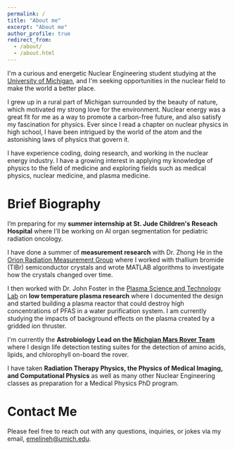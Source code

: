 ```yaml
---
permalink: /
title: "About me"
excerpt: "About me"
author_profile: true
redirect_from: 
  - /about/
  - /about.html
---
```

I'm a curious and energetic Nuclear Engineering student studying at the [University of Michigan](https://www.engin.umich.edu/), and I'm seeking opportunities in the nuclear field to make the world a better place.

I grew up in a rural part of Michigan surrounded by the beauty of nature, which motivated my strong love for the environment. Nuclear energy was a great fit for me as a way to promote a carbon-free future, and also satisfy my fascination for physics. Ever since I read a chapter on nuclear physics in high school, I have been intrigued by the world of the atom and the astonishing laws of physics that govern it.

I have experience coding, doing research, and working in the nuclear energy industry. I have a growing interest in applying my knowledge of physics to the field of medicine and exploring fields such as medical physics, nuclear medicine, and plasma medicine.

Brief Biography
======

I’m preparing for my **summer internship at St. Jude Children's Reseach Hospital** where I’ll be working on AI organ segmentation for pediatric radiation oncology.

I have done a summer of **measurement research** with Dr. Zhong He in the [Orion Radiation Measurement Group](https://cztlab.engin.umich.edu) where I worked with thallium bromide (TlBr) semiconductor crystals and wrote MATLAB algorithms to investigate how the crystals changed over time. 

I then worked with Dr. John Foster in the [Plasma Science and Technology Lab](https://pstlab.engin.umich.edu) on **low temperature plasma research** where I documented the design and started building a plasma reactor that could destroy high concentrations of PFAS in a water purification system. I am currently studying the impacts of background effects on the plasma created by a gridded ion thruster. 

I'm currently the **Astrobiology Lead on the [Michgian Mars Rover Team](https://mrover.org)** where I design life detection testing suites for the detection of amino acids, lipids, and chlorophyll on-board the rover.

I have taken **Radiation Therapy Physics, the Physics of Medical Imaging, and Computational Physics** as well as many other Nuclear Engineering classes as preparation for a Medical Physics PhD program.


Contact Me
======
Please feel free to reach out with any questions, inquiries, or jokes via my email, [emelineh@umich.edu](mailto:emelineh@umich.edu).